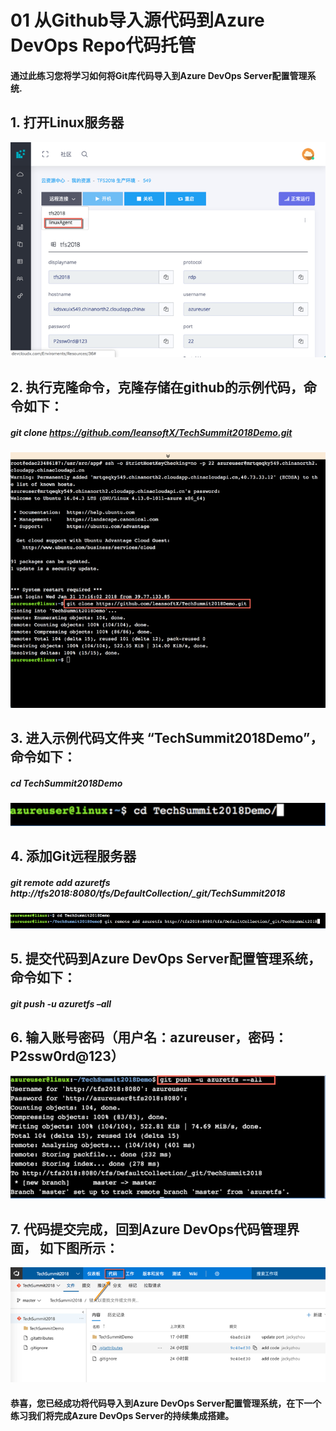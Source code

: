 ﻿# 01 从Github导入源代码到Azure DevOps Repo代码托管
#### 通过此练习您将学习如何将Git库代码导入到Azure DevOps Server配置管理系统.
## 1.	打开Linux服务器
![](images/importcodestep1.png)
## 2.	执行克隆命令，克隆存储在github的示例代码，命令如下：
##### git clone https://github.com/leansoftX/TechSummit2018Demo.git
![](images/importcodestep2.png)
## 3.	进入示例代码文件夹 “TechSummit2018Demo”，命令如下：
##### cd TechSummit2018Demo
![](images/importcodestep3.png)
## 4.	添加Git远程服务器
##### git remote add azuretfs http://tfs2018:8080/tfs/DefaultCollection/_git/TechSummit2018
![](images/importcodestep4.png)
## 5.	提交代码到Azure DevOps Server配置管理系统，命令如下：
##### git push -u azuretfs –all
## 6.	输入账号密码（用户名：azureuser，密码：P2ssw0rd@123）
![](images/importcodestep6.png)
## 7.	代码提交完成，回到Azure DevOps代码管理界面， 如下图所示：
![](images/importcodestep7.png)
#### 恭喜，您已经成功将代码导入到Azure DevOps Server配置管理系统，在下一个练习我们将完成Azure DevOps Server的持续集成搭建。